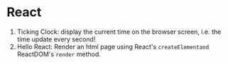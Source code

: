 React
=====

1. Ticking Clock: display the current time on the browser screen, i.e. the time update every second!
2. Hello React: Render an html page using React's `createElementand` ReactDOM's `render` method.
